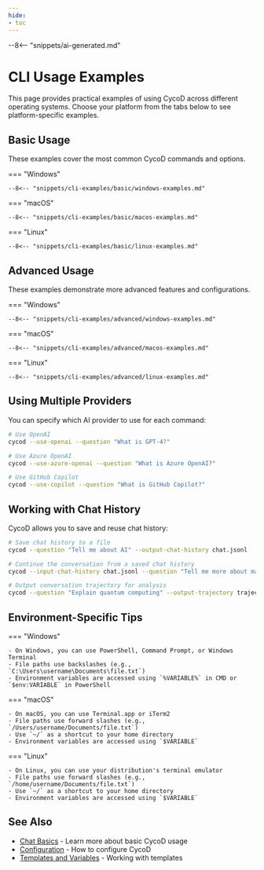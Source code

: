 ```yaml
---
hide:
- toc
---
```


--8<-- "snippets/ai-generated.md"

# CLI Usage Examples

This page provides practical examples of using CycoD across different operating systems. Choose your platform from the tabs below to see platform-specific examples.

## Basic Usage

These examples cover the most common CycoD commands and options.

=== "Windows"
    
    --8<-- "snippets/cli-examples/basic/windows-examples.md"

=== "macOS"
    
    --8<-- "snippets/cli-examples/basic/macos-examples.md"

=== "Linux"
    
    --8<-- "snippets/cli-examples/basic/linux-examples.md"

## Advanced Usage

These examples demonstrate more advanced features and configurations.

=== "Windows"
    
    --8<-- "snippets/cli-examples/advanced/windows-examples.md"

=== "macOS"
    
    --8<-- "snippets/cli-examples/advanced/macos-examples.md"

=== "Linux"
    
    --8<-- "snippets/cli-examples/advanced/linux-examples.md"

## Using Multiple Providers

You can specify which AI provider to use for each command:

```bash
# Use OpenAI
cycod --use-openai --question "What is GPT-4?"

# Use Azure OpenAI
cycod --use-azure-openai --question "What is Azure OpenAI?"

# Use GitHub Copilot
cycod --use-copilot --question "What is GitHub Copilot?"
```

## Working with Chat History

CycoD allows you to save and reuse chat history:

```bash
# Save chat history to a file
cycod --question "Tell me about AI" --output-chat-history chat.jsonl

# Continue the conversation from a saved chat history
cycod --input-chat-history chat.jsonl --question "Tell me more about machine learning"

# Output conversation trajectory for analysis
cycod --question "Explain quantum computing" --output-trajectory trajectory.md
```

## Environment-Specific Tips

=== "Windows"

    - On Windows, you can use PowerShell, Command Prompt, or Windows Terminal
    - File paths use backslashes (e.g., `C:\Users\username\Documents\file.txt`)
    - Environment variables are accessed using `%VARIABLE%` in CMD or `$env:VARIABLE` in PowerShell

=== "macOS"

    - On macOS, you can use Terminal.app or iTerm2
    - File paths use forward slashes (e.g., `/Users/username/Documents/file.txt`)
    - Use `~/` as a shortcut to your home directory
    - Environment variables are accessed using `$VARIABLE`

=== "Linux"

    - On Linux, you can use your distribution's terminal emulator
    - File paths use forward slashes (e.g., `/home/username/Documents/file.txt`)
    - Use `~/` as a shortcut to your home directory
    - Environment variables are accessed using `$VARIABLE`

## See Also

- [Chat Basics](/basics/chat.md) - Learn more about basic CycoD usage
- [Configuration](/usage/configuration.md) - How to configure CycoD
- [Templates and Variables](/usage/templates-and-variables.md) - Working with templates